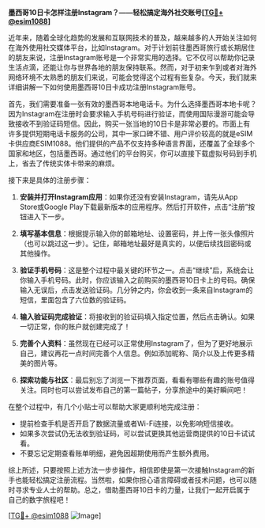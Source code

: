**墨西哥10日卡怎样注册Instagram？——轻松搞定海外社交账号[[TG💪+ @esim1088](https://t.me/s/esim1088)]**

近年来，随着全球化趋势的发展和互联网技术的普及，越来越多的人开始关注如何在海外使用社交媒体平台，比如Instagram。对于计划前往墨西哥旅行或长期居住的朋友来说，注册Instagram账号是一个非常实用的选择。它不仅可以帮助你记录生活点滴，还能让你与世界各地的朋友保持联系。然而，对于初来乍到或者对海外网络环境不太熟悉的朋友们来说，可能会觉得这个过程有些复杂。今天，我们就来详细讲解一下如何使用墨西哥10日卡成功注册Instagram账号。

首先，我们需要准备一张有效的墨西哥本地电话卡。为什么选择墨西哥本地卡呢？因为Instagram在注册时会要求输入手机号码进行验证，而使用国际漫游可能会导致接收不到验证码短信。因此，购买一张当地的10日卡是非常必要的。市面上有许多提供短期电话卡服务的公司，其中一家口碑不错、用户评价较高的就是eSIM卡供应商ESIM1088。他们提供的产品不仅支持多种语言界面，还覆盖了全球多个国家和地区，包括墨西哥。通过他们的平台购买，你可以直接下载虚拟号码到手机上，省去了传统实体卡带来的麻烦。

接下来是具体的注册步骤：

1. **安装并打开Instagram应用**：如果你还没有安装Instagram，请先从App Store或Google Play下载最新版本的应用程序。然后打开软件，点击“注册”按钮进入下一步。

2. **填写基本信息**：根据提示输入你的邮箱地址、设置密码，并上传一张头像照片（也可以跳过这一步）。记住，邮箱地址最好是真实的，以便后续找回密码或其他操作。

3. **验证手机号码**：这是整个过程中最关键的环节之一。点击“继续”后，系统会让你输入手机号码。此时，你应该输入之前购买的墨西哥10日卡上的号码。确保输入无误后，点击发送验证码。几分钟之内，你会收到一条来自Instagram的短信，里面包含了六位数的验证码。

4. **输入验证码完成验证**：将接收到的验证码填入指定位置，然后点击确认。如果一切正常，你的账户就创建完成了！

5. **完善个人资料**：虽然现在已经可以正常使用Instagram了，但为了更好地展示自己，建议再花一点时间完善个人信息。例如添加昵称、简介以及上传更多精美的图片等。

6. **探索功能与社区**：最后别忘了浏览一下推荐页面，看看有哪些有趣的账号值得关注。同时也可以尝试发布自己的第一篇帖子，分享旅途中的美好瞬间吧！

在整个过程中，有几个小贴士可以帮助大家更顺利地完成注册：

- 提前检查手机是否开启了数据流量或者Wi-Fi连接，以免影响短信接收。
- 如果多次尝试仍无法收到验证码，可以尝试更换其他运营商提供的10日卡试试看。
- 不要忘记定期查看账单明细，避免因超期使用而产生额外费用。

综上所述，只要按照上述方法一步步操作，相信即使是第一次接触Instagram的新手也能轻松搞定注册流程。当然啦，如果你担心语言障碍或者技术问题，也可以随时寻求专业人士的帮助。总之，借助墨西哥10日卡的力量，让我们一起开启属于自己的数字旅程吧！

[[TG💪+ @esim1088](https://t.me/s/esim1088) ![Image](https://i.postimg.cc/4NQfJmqS/Snipaste-2025-05-13-00-14-12.png)]